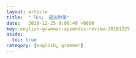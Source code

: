 ```yaml
---
layout: article
title:  "「En」 语法附录"
date:   2018-12-25 8:06:40 +0800
key: english-grammar-appendix-review-20181225
aside:
  toc: true
category: [english, grammer]
---
```

